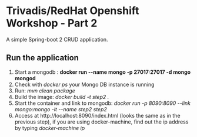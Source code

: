 # Trivadis/RedHat Openshift Workshop - Part 2

A simple Spring-boot 2 CRUD application.

## Run the application

1. Start a mongodb : **docker run --name mongo -p 27017:27017 -d mongo mongod**
2. Check with *docker ps* your Mongo DB instance is running
2. Run: *mvn clean package* 
3. Build the image: *docker build -t step2 .* 
4. Start the container and link to mongodb: *docker run -p 8090:8090 --link mongo:mongo -it --name step2 step2*
5. Access at http://localhost:8090/index.html (looks the same as in the previous step), if you are using docker-machine, find out the ip address by typing *docker-machine ip* 

